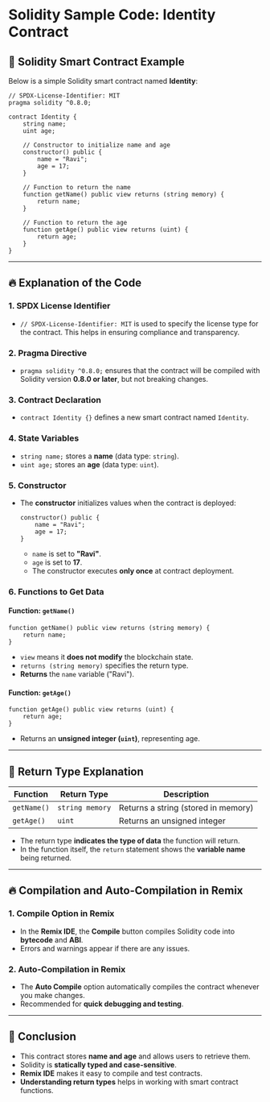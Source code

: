 # Solidity Sample Code: Identity Contract

## 📌 Solidity Smart Contract Example
Below is a simple Solidity smart contract named **Identity**:

```solidity
// SPDX-License-Identifier: MIT
pragma solidity ^0.8.0;

contract Identity {
    string name;
    uint age;
    
    // Constructor to initialize name and age
    constructor() public {
        name = "Ravi";
        age = 17;
    }
    
    // Function to return the name
    function getName() public view returns (string memory) {
        return name;
    }
    
    // Function to return the age
    function getAge() public view returns (uint) {
        return age;
    }
}
```

---

## 🔥 Explanation of the Code
### **1. SPDX License Identifier**
- `// SPDX-License-Identifier: MIT` is used to specify the license type for the contract. This helps in ensuring compliance and transparency.

### **2. Pragma Directive**
- `pragma solidity ^0.8.0;` ensures that the contract will be compiled with Solidity version **0.8.0 or later**, but not breaking changes.

### **3. Contract Declaration**
- `contract Identity {}` defines a new smart contract named `Identity`.

### **4. State Variables**
- `string name;` stores a **name** (data type: `string`).
- `uint age;` stores an **age** (data type: `uint`).

### **5. Constructor**
- The **constructor** initializes values when the contract is deployed:
  ```solidity
  constructor() public {
      name = "Ravi";
      age = 17;
  }
  ```
  - `name` is set to **"Ravi"**.
  - `age` is set to **17**.
  - The constructor executes **only once** at contract deployment.

### **6. Functions to Get Data**
#### **Function: `getName()`**
```solidity
function getName() public view returns (string memory) {
    return name;
}
```
- `view` means it **does not modify** the blockchain state.
- `returns (string memory)` specifies the return type.
- **Returns** the `name` variable ("Ravi").

#### **Function: `getAge()`**
```solidity
function getAge() public view returns (uint) {
    return age;
}
```
- Returns an **unsigned integer (`uint`)**, representing age.

---

## 🔗 Return Type Explanation
| Function | Return Type | Description |
|----------|------------|-------------|
| `getName()` | `string memory` | Returns a string (stored in memory) |
| `getAge()` | `uint` | Returns an unsigned integer |

- The return type **indicates the type of data** the function will return.
- In the function itself, the `return` statement shows the **variable name** being returned.

---

## 🔥 Compilation and Auto-Compilation in Remix
### **1. Compile Option in Remix**
- In the **Remix IDE**, the **Compile** button compiles Solidity code into **bytecode** and **ABI**.
- Errors and warnings appear if there are any issues.

### **2. Auto-Compilation in Remix**
- The **Auto Compile** option automatically compiles the contract whenever you make changes.
- Recommended for **quick debugging and testing**.

---

## 🎯 Conclusion
- This contract stores **name and age** and allows users to retrieve them.
- Solidity is **statically typed and case-sensitive**.
- **Remix IDE** makes it easy to compile and test contracts.
- **Understanding return types** helps in working with smart contract functions.
